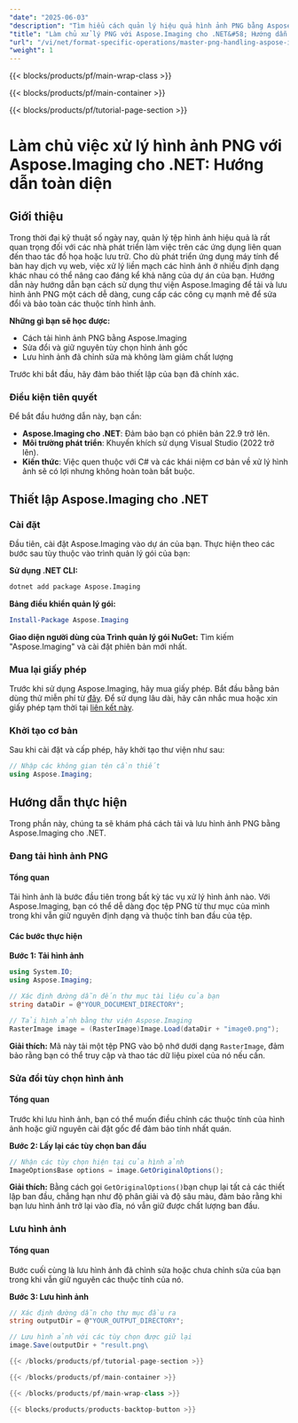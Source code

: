 ```yaml
---
"date": "2025-06-03"
"description": "Tìm hiểu cách quản lý hiệu quả hình ảnh PNG bằng Aspose.Imaging cho .NET. Hướng dẫn này bao gồm việc tải, sửa đổi và lưu tệp PNG trong khi vẫn giữ nguyên chất lượng."
"title": "Làm chủ xử lý PNG với Aspose.Imaging cho .NET&#58; Hướng dẫn từng bước"
"url": "/vi/net/format-specific-operations/master-png-handling-aspose-imaging-net/"
"weight": 1
---
```


{{< blocks/products/pf/main-wrap-class >}}

{{< blocks/products/pf/main-container >}}

{{< blocks/products/pf/tutorial-page-section >}}
# Làm chủ việc xử lý hình ảnh PNG với Aspose.Imaging cho .NET: Hướng dẫn toàn diện

## Giới thiệu
Trong thời đại kỹ thuật số ngày nay, quản lý tệp hình ảnh hiệu quả là rất quan trọng đối với các nhà phát triển làm việc trên các ứng dụng liên quan đến thao tác đồ họa hoặc lưu trữ. Cho dù phát triển ứng dụng máy tính để bàn hay dịch vụ web, việc xử lý liền mạch các hình ảnh ở nhiều định dạng khác nhau có thể nâng cao đáng kể khả năng của dự án của bạn. Hướng dẫn này hướng dẫn bạn cách sử dụng thư viện Aspose.Imaging để tải và lưu hình ảnh PNG một cách dễ dàng, cung cấp các công cụ mạnh mẽ để sửa đổi và bảo toàn các thuộc tính hình ảnh.

**Những gì bạn sẽ học được:**
- Cách tải hình ảnh PNG bằng Aspose.Imaging
- Sửa đổi và giữ nguyên tùy chọn hình ảnh gốc
- Lưu hình ảnh đã chỉnh sửa mà không làm giảm chất lượng

Trước khi bắt đầu, hãy đảm bảo thiết lập của bạn đã chính xác.

### Điều kiện tiên quyết
Để bắt đầu hướng dẫn này, bạn cần:
- **Aspose.Imaging cho .NET**: Đảm bảo bạn có phiên bản 22.9 trở lên.
- **Môi trường phát triển**: Khuyến khích sử dụng Visual Studio (2022 trở lên).
- **Kiến thức**: Việc quen thuộc với C# và các khái niệm cơ bản về xử lý hình ảnh sẽ có lợi nhưng không hoàn toàn bắt buộc.

## Thiết lập Aspose.Imaging cho .NET

### Cài đặt
Đầu tiên, cài đặt Aspose.Imaging vào dự án của bạn. Thực hiện theo các bước sau tùy thuộc vào trình quản lý gói của bạn:

**Sử dụng .NET CLI:**
```bash
dotnet add package Aspose.Imaging
```

**Bảng điều khiển quản lý gói:**
```powershell
Install-Package Aspose.Imaging
```

**Giao diện người dùng của Trình quản lý gói NuGet:**
Tìm kiếm "Aspose.Imaging" và cài đặt phiên bản mới nhất.

### Mua lại giấy phép
Trước khi sử dụng Aspose.Imaging, hãy mua giấy phép. Bắt đầu bằng bản dùng thử miễn phí từ [đây](https://releases.aspose.com/imaging/net/). Để sử dụng lâu dài, hãy cân nhắc mua hoặc xin giấy phép tạm thời tại [liên kết này](https://purchase.aspose.com/temporary-license/).

### Khởi tạo cơ bản
Sau khi cài đặt và cấp phép, hãy khởi tạo thư viện như sau:
```csharp
// Nhập các không gian tên cần thiết
using Aspose.Imaging;
```

## Hướng dẫn thực hiện
Trong phần này, chúng ta sẽ khám phá cách tải và lưu hình ảnh PNG bằng Aspose.Imaging cho .NET.

### Đang tải hình ảnh PNG
#### Tổng quan
Tải hình ảnh là bước đầu tiên trong bất kỳ tác vụ xử lý hình ảnh nào. Với Aspose.Imaging, bạn có thể dễ dàng đọc tệp PNG từ thư mục của mình trong khi vẫn giữ nguyên định dạng và thuộc tính ban đầu của tệp.

#### Các bước thực hiện
**Bước 1: Tải hình ảnh**
```csharp
using System.IO;
using Aspose.Imaging;

// Xác định đường dẫn đến thư mục tài liệu của bạn
string dataDir = @"YOUR_DOCUMENT_DIRECTORY";

// Tải hình ảnh bằng thư viện Aspose.Imaging
RasterImage image = (RasterImage)Image.Load(dataDir + "image0.png");
```
**Giải thích:** Mã này tải một tệp PNG vào bộ nhớ dưới dạng `RasterImage`, đảm bảo rằng bạn có thể truy cập và thao tác dữ liệu pixel của nó nếu cần.

### Sửa đổi tùy chọn hình ảnh
#### Tổng quan
Trước khi lưu hình ảnh, bạn có thể muốn điều chỉnh các thuộc tính của hình ảnh hoặc giữ nguyên cài đặt gốc để đảm bảo tính nhất quán.

**Bước 2: Lấy lại các tùy chọn ban đầu**
```csharp
// Nhận các tùy chọn hiện tại của hình ảnh
ImageOptionsBase options = image.GetOriginalOptions();
```
**Giải thích:** Bằng cách gọi `GetOriginalOptions()`bạn chụp lại tất cả các thiết lập ban đầu, chẳng hạn như độ phân giải và độ sâu màu, đảm bảo rằng khi bạn lưu hình ảnh trở lại vào đĩa, nó vẫn giữ được chất lượng ban đầu.

### Lưu hình ảnh
#### Tổng quan
Bước cuối cùng là lưu hình ảnh đã chỉnh sửa hoặc chưa chỉnh sửa của bạn trong khi vẫn giữ nguyên các thuộc tính của nó.

**Bước 3: Lưu hình ảnh**
```csharp
// Xác định đường dẫn cho thư mục đầu ra
string outputDir = @"YOUR_OUTPUT_DIRECTORY";

// Lưu hình ảnh với các tùy chọn được giữ lại
image.Save(outputDir + "result.png\

{{< /blocks/products/pf/tutorial-page-section >}}

{{< /blocks/products/pf/main-container >}}

{{< /blocks/products/pf/main-wrap-class >}}

{{< blocks/products/products-backtop-button >}}